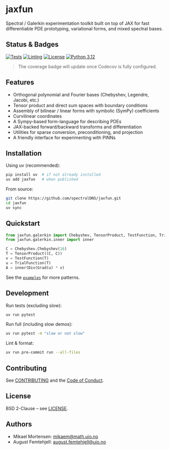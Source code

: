 # jaxfun

Spectral / Galerkin experimentation toolkit built on top of JAX for fast differentiable PDE prototyping, variational forms, and mixed spectral bases.

## Status & Badges

[![Tests](https://github.com/spectralDNS/jaxfun/actions/workflows/pytest.yml/badge.svg)](https://github.com/spectralDNS/jaxfun/actions/workflows/pytest.yml)
[![Linting](https://github.com/spectralDNS/jaxfun/actions/workflows/lint.yml/badge.svg)](https://github.com/spectralDNS/jaxfun/actions/workflows/lint.yml)
[![License](https://img.shields.io/badge/License-BSD_2--Clause-orange.svg)](https://opensource.org/licenses/BSD-2-Clause)
[![Python 3.12](https://img.shields.io/badge/python-3.12+-brightgreen.svg)](pyproject.toml)

> The coverage badge will update once Codecov is fully configured.

## Features

- Orthogonal polynomial and Fourier bases (Chebyshev, Legendre, Jacobi, etc.)
- Tensor product and direct sum spaces with boundary conditions
- Assembly of bilinear / linear forms with symbolic (SymPy) coefficients
- Curvilinear coordinates
- A Sympy-based form-language for describing PDEs 
- JAX-backed forward/backward transforms and differentiation
- Utilities for sparse conversion, preconditioning, and projection
- A friendly interface for experimenting with PINNs

## Installation

Using uv (recommended):

```bash
pip install uv  # if not already installed
uv add jaxfun   # when published
```

From source:

```bash
git clone https://github.com/spectralDNS/jaxfun.git
cd jaxfun
uv sync
```

## Quickstart

```python
from jaxfun.galerkin import Chebyshev, TensorProduct, TestFunction, TrialFunction, Div, Grad
from jaxfun.galerkin.inner import inner

C = Chebyshev.Chebyshev(16)
T = TensorProduct((C, C))
v = TestFunction(T)
u = TrialFunction(T)
A = inner(Div(Grad(u) * v)
```

See the [`examples`](examples/) for more patterns.

## Development

Run tests (excluding slow):

```bash
uv run pytest
```

Run full (including slow demos):

```bash
uv run pytest -m "slow or not slow"
```

Lint & format:

```bash
uv run pre-commit run --all-files
```

## Contributing

See [CONTRIBUTING](CONTRIBUTING.md) and the [Code of Conduct](CODE_OF_CONDUCT.md).

## License

BSD 2-Clause – see [LICENSE](LICENSE).

## Authors

- Mikael Mortensen: mikaem@math.uio.no
- August Femtehjell: august.femtehjell@uio.no
